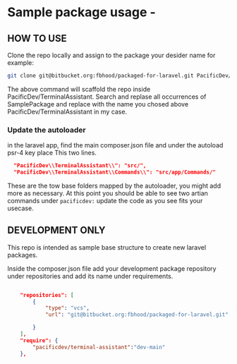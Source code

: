 # Sample package usage -

## HOW TO USE

Clone the repo locally and assign to the package your desider name
for example:

```bash
git clone git@bitbucket.org:fbhood/packaged-for-laravel.git PacificDev/TerminalAssistant
```

The above command will scaffold the repo inside PacificDev/TerminalAssistant.
Search and replase all occurrences of SamplePackage and replace with the name you chosed above
PacificDev/TerminalAssistant in my case.

### Update the autoloader

in the laravel app, find the main composer.json file and under the autoload psr-4 key place
This two lines.

```json
  "PacificDev\\TerminalAssistant\\": "src/",
  "PacificDev\\TerminalAssistant\\Commands\\": "src/app/Commands/"
```

These are the tow base folders mapped by the autoloader, you might add more as necessary.
At this point you should be able to see two artian commands under `pacificdev:`
update the code as you see fits your usecase.

## DEVELOPMENT ONLY

This repo is intended as sample base structure to create
new laravel packages.

Inside the composer.json file add your development package repository under repositories and add its name under requirements.

```json

    "repositories": [
        {
            "type": "vcs",
            "url": "git@bitbucket.org:fbhood/packaged-for-laravel.git"

        }
    ],
    "require": {
        "pacificdev/terminal-assistant":"dev-main"
    },
```
